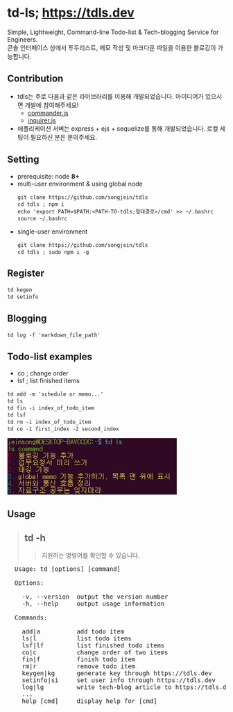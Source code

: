 # td-ls; https://tdls.dev
Simple, Lightweight, Command-line Todo-list & Tech-blogging Service for Engineers.  
콘솔 인터페이스 상에서 투두리스트, 메모 작성 및 마크다운 파일을 이용한 블로깅이 가능합니다.

## Contribution
- tdls는 주로 다음과 같은 라이브러리를 이용해 개발되었습니다. 아이디어가 있으시면 개발에 참여해주세요!
  - [commander.js](https://github.com/tj/commander.js/)
  - [inquirer.js](https://github.com/SBoudrias/Inquirer.js)
- 애플리케이션 서버는 express + ejs + sequelize를 통해 개발되었습니다. 로컬 세팅이 필요하신 분은 문의주세요.

## Setting
- prerequisite: node **8+**
- multi-user environment & using global node
  ```
  git clone https://github.com/songjein/tdls
  cd tdls ; npm i
  echo 'export PATH=$PATH:<PATH-TO-tdls;절대경로>/cmd' >> ~/.bashrc
  source ~/.bashrc
  ```
- single-user environment
  ```
  git clone https://github.com/songjein/tdls
  cd tdls ; sudo npm i -g
  ```

## Register
  ```
  td kegen
  td setinfo
  ```
  
## Blogging
  ```
  td log -f 'markdown_file_path'
  ```

## Todo-list examples
  - co ; change order
  - lsf ; list finished items
  ```
  td add -m 'schedule or memo...' 
  td ls 
  td fin -i index_of_todo_item 
  td lsf 
  td rm -i index_of_todo_item 
  td co -1 first_index -2 second_index
  ```

![Alt text](./images/td.PNG)

## Usage
> ## td -h 
>> 지원하는 명령어를 확인할 수 있습니다.
<pre>
  Usage: td [options] [command]

  Options:

    -v, --version  output the version number
    -h, --help     output usage information

  Commands:

    add|a          add todo item
    ls|l           list todo items
    lsf|lf         list finished todo items
    co|c           change order of two items
    fin|f          finish todo item
    rm|r           remove todo item
    keygen|kg      generate key through https://tdls.dev
    setinfo|si     set user info through https://tdls.dev
    log|lg         write tech-blog article to https://tdls.dev using markdown file
    ...
    help [cmd]     display help for [cmd]
</pre>
